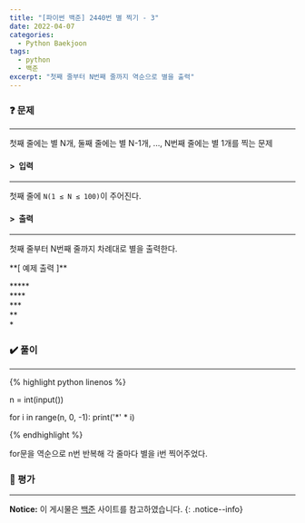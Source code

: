 ```yaml
---
title: "[파이썬 백준] 2440번 별 찍기 - 3"
date: 2022-04-07
categories:
  - Python Baekjoon
tags:
  - python
  - 백준
excerpt: "첫째 줄부터 N번째 줄까지 역순으로 별을 출력"
---
```


### ❓ 문제

---

첫째 줄에는 별 N개, 둘째 줄에는 별 N-1개, ..., N번째 줄에는 별 1개를 찍는 문제<br>


#### > &nbsp;입력

---

첫째 줄에 `N(1 ≤ N ≤ 100)`이 주어진다.<br>


#### > &nbsp;출력

---

첫째 줄부터 N번째 줄까지 차례대로 별을 출력한다.<br>

<div class="notice" markdown="1">
**[ 예제 출력 ]**

\*\*\*\*\*<br>
\*\*\*\*<br>
\*\*\*<br>
\*\*<br>
\*
</div>


### ✔️ 풀이

---

{% highlight python linenos %}

n = int(input())

for i in range(n, 0, -1):
    print('*' * i)

{% endhighlight %}

for문을 역순으로 n번 반복해 각 줄마다 별을 i번 찍어주었다.

### 💬 평가

---



**Notice:** 이 게시물은 [백준](https://www.acmicpc.net/problem/2438) 사이트를 참고하였습니다.
{: .notice--info}
